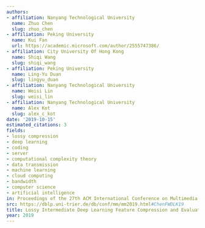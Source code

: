 ```yaml
---
authors:
- affiliation: Nanyang Technological University
  name: Zhuo Chen
  slug: zhuo_chen
- affiliation: Peking University
  name: Kui Fan
  url: https://academic.microsoft.com/author/2555747386/
- affiliation: City University Of Hong Kong
  name: Shiqi Wang
  slug: shiqi_wang
- affiliation: Peking University
  name: Ling-Yu Duan
  slug: lingyu_duan
- affiliation: Nanyang Technological University
  name: Weisi Lin
  slug: weisi_lin
- affiliation: Nanyang Technological University
  name: Alex Kot
  slug: alex_c_kot
date: '2019-10-15'
estimated_citations: 3
fields:
- lossy compression
- deep learning
- coding
- server
- computational complexity theory
- data transmission
- machine learning
- cloud computing
- bandwidth
- computer science
- artificial intelligence
in: Proceedings of the 27th ACM International Conference on Multimedia
src: https://dblp.uni-trier.de/db/conf/mm/mm2019.html#ChenFWDLK19
title: Lossy Intermediate Deep Learning Feature Compression and Evaluation
year: 2019
---
```


